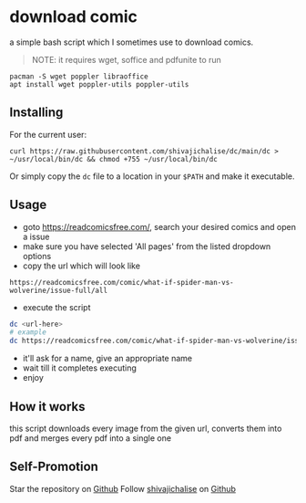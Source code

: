 # **d**ownload **c**omic

a simple bash script which I sometimes use to download comics.

> NOTE: it requires wget, soffice and pdfunite to run

```
pacman -S wget poppler libraoffice
apt install wget poppler-utils poppler-utils
```

## Installing

For the current user:

```
curl https://raw.githubusercontent.com/shivajichalise/dc/main/dc > ~/usr/local/bin/dc && chmod +755 ~/usr/local/bin/dc
```

Or simply copy the `dc` file to a location in your `$PATH` and make it executable.

## Usage

- goto https://readcomicsfree.com/, search your desired comics and open a issue
- make sure you have selected 'All pages' from the listed dropdown options
- copy the url which will look like

```
https://readcomicsfree.com/comic/what-if-spider-man-vs-wolverine/issue-full/all
```

- execute the script

```sh
dc <url-here>
# example
dc https://readcomicsfree.com/comic/what-if-spider-man-vs-wolverine/issue-full/all
```

- it'll ask for a name, give an appropriate name
- wait till it completes executing
- enjoy

## How it works

this script downloads every image from the given url, converts them into pdf and merges every pdf into a single one

## Self-Promotion

Star the repository on [Github](https://github.com/shivajichalise/dc)
Follow [shivajichalise](http://shivajichalise.com.np) on [Github](https://github.com/shivajichalise)
